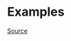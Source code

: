 


# Examples


[Source](http://www.rubydoc.info/gems/rubocop/RuboCop/Cop/Lint/RescueWithoutErrorClass)